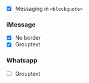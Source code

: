 - [x] Messaging in `<blockquote>`

### iMessage
- [X] No border
- [x] Grouptext

### Whatsapp
- [ ] Grouptext

